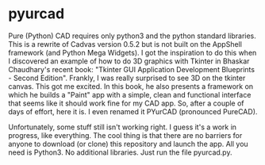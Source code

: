 # pyurcad
Pure (Python) CAD requires only python3 and the python standard libraries.
This is a rewrite of Cadvas version 0.5.2 but is not built on the AppShell
framework (and Python Mega Widgets).
I got the inspiration to do this when I discovered an example of how to do
3D graphics with Tkinter in Bhaskar Chaudhary's recent book:
"Tkinter GUI Application Development Blueprints - Second Edition". Frankly,
I was really surprised to see 3D on the tkinter canvas. This got me excited.
In this book, he also presents a framework on which he builds a "Paint" app
with a simple, clean and functional interface that seems like it should
work fine for my CAD app. So, after a couple of days of effort, here it is.
I even renamed it PYurCAD (pronounced PureCAD).

Unfortunately, some stuff still isn't working right. I guess it's a work in
progress, like everything. The cool thing is that there are no barriers for
anyone to download (or clone) this repository and launch the app. All you 
need is Python3. No additional libraries. Just run the file pyurcad.py.